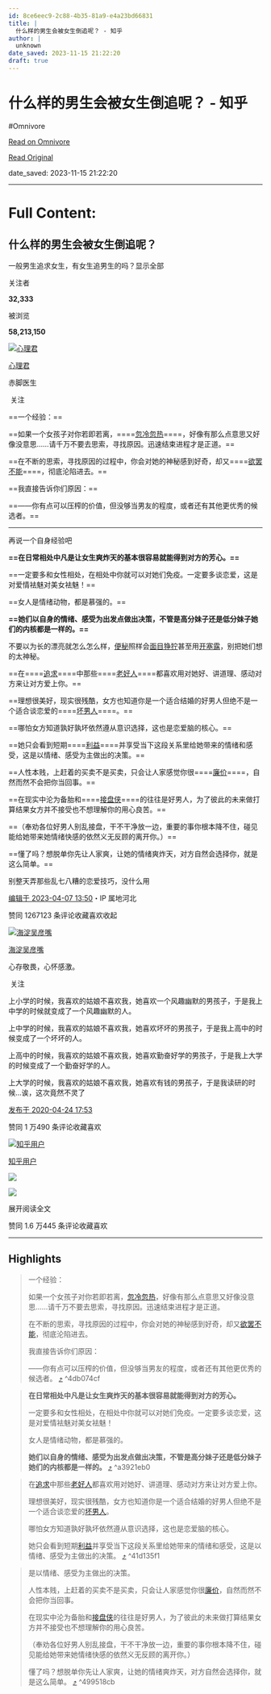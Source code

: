 ```yaml
---
id: 8ce6eec9-2c88-4b35-81a9-e4a23bd66831
title: |
  什么样的男生会被女生倒追呢？ - 知乎
author: |
  unknown
date_saved: 2023-11-15 21:22:20
draft: true
---
```


# 什么样的男生会被女生倒追呢？ - 知乎
#Omnivore

[Read on Omnivore](https://omnivore.app/me/https-www-zhihu-com-question-329984998-answer-2969616439-18bd57261d9)

[Read Original](https://www.zhihu.com/question/329984998/answer/2969616439)

date_saved: 2023-11-15 21:22:20


--- 

# Full Content: 

## 什么样的男生会被女生倒追呢？

一般男生追求女生，有女生追男生的吗？显示全部 ​

关注者

**32,333**

被浏览

**58,213,150**

[![心理君](https://proxy-prod.omnivore-image-cache.app/0x0,seMtbh0qDrLXJ5OZvnEnqiuHJioTrZ0vDkoM62lGK8xc/https://pica.zhimg.com/v2-49bd4eb42f3d410adb39919d9563561b_l.jpg?source=2c26e567)](https://www.zhihu.com/people/zen-hui-ru-ci-xing-yun)

[心理君](https://www.zhihu.com/people/zen-hui-ru-ci-xing-yun)

赤脚医生

​ 关注

==一个经验：==

==如果一个女孩子对你若即若离，====[忽冷忽热](https://www.zhihu.com/search?q=%E5%BF%BD%E5%86%B7%E5%BF%BD%E7%83%AD&search%5Fsource=Entity&hybrid%5Fsearch%5Fsource=Entity&hybrid%5Fsearch%5Fextra=%7B%22sourceType%22%3A%22answer%22%2C%22sourceId%22%3A2969616439%7D)====，好像有那么点意思又好像没意思……请千万不要去思索，寻找原因。迅速结束进程才是正道。==

==在不断的思索，寻找原因的过程中，你会对她的神秘感到好奇，却又====[欲罢不能](https://www.zhihu.com/search?q=%E6%AC%B2%E7%BD%A2%E4%B8%8D%E8%83%BD&search%5Fsource=Entity&hybrid%5Fsearch%5Fsource=Entity&hybrid%5Fsearch%5Fextra=%7B%22sourceType%22%3A%22answer%22%2C%22sourceId%22%3A2969616439%7D)====，彻底沦陷进去。==

==我直接告诉你们原因：==

==——你有点可以压榨的价值，但没够当男友的程度，或者还有其他更优秀的候选者。==

---

再说一个自身经验吧

**==在日常相处中凡是让女生爽炸天的基本很容易就能得到对方的芳心。==**

==一定要多和女性相处，在相处中你就可以对她们免疫。一定要多谈恋爱，这是对爱情袪魅对美女袪魅！==

==女人是情绪动物，都是慕强的。==

**==她们以自身的情绪、感受为出发点做出决策，不管是高分妹子还是低分妹子她们的内核都是一样的。==**

不要以为长的漂亮就怎么怎么样，[便秘](https://www.zhihu.com/search?q=%E4%BE%BF%E7%A7%98&search%5Fsource=Entity&hybrid%5Fsearch%5Fsource=Entity&hybrid%5Fsearch%5Fextra=%7B%22sourceType%22%3A%22answer%22%2C%22sourceId%22%3A2969616439%7D)照样会[面目狰狞](https://www.zhihu.com/search?q=%E9%9D%A2%E7%9B%AE%E7%8B%B0%E7%8B%9E&search%5Fsource=Entity&hybrid%5Fsearch%5Fsource=Entity&hybrid%5Fsearch%5Fextra=%7B%22sourceType%22%3A%22answer%22%2C%22sourceId%22%3A2969616439%7D)甚至用[开塞露](https://www.zhihu.com/search?q=%E5%BC%80%E5%A1%9E%E9%9C%B2&search%5Fsource=Entity&hybrid%5Fsearch%5Fsource=Entity&hybrid%5Fsearch%5Fextra=%7B%22sourceType%22%3A%22answer%22%2C%22sourceId%22%3A2969616439%7D)，别把她们想的太神秘。

==在====[追求](https://www.zhihu.com/search?q=%E8%BF%BD%E6%B1%82&search%5Fsource=Entity&hybrid%5Fsearch%5Fsource=Entity&hybrid%5Fsearch%5Fextra=%7B%22sourceType%22%3A%22answer%22%2C%22sourceId%22%3A2969616439%7D)====中那些====[老好人](https://www.zhihu.com/search?q=%E8%80%81%E5%A5%BD%E4%BA%BA&search%5Fsource=Entity&hybrid%5Fsearch%5Fsource=Entity&hybrid%5Fsearch%5Fextra=%7B%22sourceType%22%3A%22answer%22%2C%22sourceId%22%3A2969616439%7D)====都喜欢用对她好、讲道理、感动对方来让对方爱上你。==

==理想很美好，现实很残酷，女方也知道你是一个适合结婚的好男人但绝不是一个适合谈恋爱的====[坏男人](https://www.zhihu.com/search?q=%E5%9D%8F%E7%94%B7%E4%BA%BA&search%5Fsource=Entity&hybrid%5Fsearch%5Fsource=Entity&hybrid%5Fsearch%5Fextra=%7B%22sourceType%22%3A%22answer%22%2C%22sourceId%22%3A2969616439%7D)====。==

==哪怕女方知道孰好孰坏依然遵从意识选择，这也是恋爱脑的核心。== 

==她只会看到短期====[利益](https://www.zhihu.com/search?q=%E5%88%A9%E7%9B%8A&search%5Fsource=Entity&hybrid%5Fsearch%5Fsource=Entity&hybrid%5Fsearch%5Fextra=%7B%22sourceType%22%3A%22answer%22%2C%22sourceId%22%3A2969616439%7D)====并享受当下这段关系里给她带来的情绪和感受，这是以情绪、感受为主做出的决策。== 

==人性本贱，上赶着的买卖不是买卖，只会让人家感觉你很====[廉价](https://www.zhihu.com/search?q=%E5%BB%89%E4%BB%B7&search%5Fsource=Entity&hybrid%5Fsearch%5Fsource=Entity&hybrid%5Fsearch%5Fextra=%7B%22sourceType%22%3A%22answer%22%2C%22sourceId%22%3A2969616439%7D)====，自然而然不会把你当回事。==

==在现实中沦为备胎和====[接盘侠](https://www.zhihu.com/search?q=%E6%8E%A5%E7%9B%98%E4%BE%A0&search%5Fsource=Entity&hybrid%5Fsearch%5Fsource=Entity&hybrid%5Fsearch%5Fextra=%7B%22sourceType%22%3A%22answer%22%2C%22sourceId%22%3A2969616439%7D)====的往往是好男人，为了彼此的未来做打算结果女方并不接受也不想理解你的用心良苦。==

==（奉劝各位好男人别乱接盘，干不干净放一边，重要的事你根本降不住，碰见能给她带来她情绪快感的依然义无反顾的离开你。）==

==懂了吗？想脱单你先让人家爽，让她的情绪爽炸天，对方自然会选择你，就是这么简单。==

别整天弄那些乱七八糟的恋爱技巧，没什么用

[编辑于 2023-04-07 13:50](https://www.zhihu.com/question/329984998/answer/2969616439)・IP 属地河北

​赞同 1267​​123 条评论​收藏​喜欢收起​

[![海淀吴彦嘴](https://proxy-prod.omnivore-image-cache.app/0x0,sdn22wYOQ2gb1snu8mEUGsdpMTnu3jezQN53w5W1LXP0/https://picx.zhimg.com/v2-ee158a4b5e1c430864c8fde64e31411d_l.jpg?source=1def8aca)](https://www.zhihu.com/people/sun-xiao-66-60)

[海淀吴彦嘴](https://www.zhihu.com/people/sun-xiao-66-60)

心存敬畏，心怀感激。

​ 关注

上小学的时候，我喜欢的姑娘不喜欢我，她喜欢一个风趣幽默的男孩子，于是我上中学的时候就变成了一个风趣幽默的人。

上中学的时候，我喜欢的姑娘不喜欢我，她喜欢坏坏的男孩子，于是我上高中的时候变成了一个坏坏的人。

上高中的时候，我喜欢的姑娘不喜欢我，她喜欢勤奋好学的男孩子，于是我上大学的时候变成了一个勤奋好学的人。

上大学的时候，我喜欢的姑娘不喜欢我，她喜欢有钱的男孩子，于是我读研的时候...诶，这次竟然不灵了 

[发布于 2020-04-24 17:53](https://www.zhihu.com/question/329984998/answer/1178075420)

​赞同 1 万​​490 条评论​收藏​喜欢

[![知乎用户](https://proxy-prod.omnivore-image-cache.app/0x0,sc7PmXdG24zKshppSSWwRDhgKUBWHo-HOvj-adQUYCH4/https://pic1.zhimg.com/v2-abed1a8c04700ba7d72b45195223e0ff_l.jpg?source=1def8aca)](https://www.zhihu.com/people/ae37d1deb985cae5f4efe932f0d56c3a)

[知乎用户](https://www.zhihu.com/people/ae37d1deb985cae5f4efe932f0d56c3a)

![](https://proxy-prod.omnivore-image-cache.app/400x553,sg-kkQk2dzetrgNo8ClL_t3Wlgu3ThdP7HSf5y4OxLow/https://picx.zhimg.com/50/v2-1641ee63d508c873eaa3bb57ffbb66e8_720w.jpg?source=1def8aca)

![](https://proxy-prod.omnivore-image-cache.app/465x0,sFe5FM2XhoL9AT1xu-EZTXsM6Wi6gbSVURTXNj8VJqBQ/https://pic1.zhimg.com/50/v2-ca25500d0131d010b2a5f4bd3b3b2147_720w.jpg?source=1def8aca)

展开阅读全文​

​赞同 1.6 万​​445 条评论​收藏​喜欢

---

## Highlights

> 一个经验：
> 
> 如果一个女孩子对你若即若离，[忽冷忽热](https://www.zhihu.com/search?q=%E5%BF%BD%E5%86%B7%E5%BF%BD%E7%83%AD&search%5Fsource=Entity&hybrid%5Fsearch%5Fsource=Entity&hybrid%5Fsearch%5Fextra=%7B%22sourceType%22%3A%22answer%22%2C%22sourceId%22%3A2969616439%7D)，好像有那么点意思又好像没意思……请千万不要去思索，寻找原因。迅速结束进程才是正道。
> 
> 在不断的思索，寻找原因的过程中，你会对她的神秘感到好奇，却又[欲罢不能](https://www.zhihu.com/search?q=%E6%AC%B2%E7%BD%A2%E4%B8%8D%E8%83%BD&search%5Fsource=Entity&hybrid%5Fsearch%5Fsource=Entity&hybrid%5Fsearch%5Fextra=%7B%22sourceType%22%3A%22answer%22%2C%22sourceId%22%3A2969616439%7D)，彻底沦陷进去。
> 
> 我直接告诉你们原因：
> 
> ——你有点可以压榨的价值，但没够当男友的程度，或者还有其他更优秀的候选者。 [⤴️](https://omnivore.app/me/https-www-zhihu-com-question-329984998-answer-2969616439-18bd57261d9#4db074cf-2ae5-4171-b402-dd8d3863e7a7)  ^4db074cf

> **在日常相处中凡是让女生爽炸天的基本很容易就能得到对方的芳心。**
> 
> 一定要多和女性相处，在相处中你就可以对她们免疫。一定要多谈恋爱，这是对爱情袪魅对美女袪魅！
> 
> 女人是情绪动物，都是慕强的。
> 
> **她们以自身的情绪、感受为出发点做出决策，不管是高分妹子还是低分妹子她们的内核都是一样的。** [⤴️](https://omnivore.app/me/https-www-zhihu-com-question-329984998-answer-2969616439-18bd57261d9#a3921eb0-ffa5-4bac-8e3b-da51a40c90d5)  ^a3921eb0

> 在[追求](https://www.zhihu.com/search?q=%E8%BF%BD%E6%B1%82&search%5Fsource=Entity&hybrid%5Fsearch%5Fsource=Entity&hybrid%5Fsearch%5Fextra=%7B%22sourceType%22%3A%22answer%22%2C%22sourceId%22%3A2969616439%7D)中那些[老好人](https://www.zhihu.com/search?q=%E8%80%81%E5%A5%BD%E4%BA%BA&search%5Fsource=Entity&hybrid%5Fsearch%5Fsource=Entity&hybrid%5Fsearch%5Fextra=%7B%22sourceType%22%3A%22answer%22%2C%22sourceId%22%3A2969616439%7D)都喜欢用对她好、讲道理、感动对方来让对方爱上你。
> 
> 理想很美好，现实很残酷，女方也知道你是一个适合结婚的好男人但绝不是一个适合谈恋爱的[坏男人](https://www.zhihu.com/search?q=%E5%9D%8F%E7%94%B7%E4%BA%BA&search%5Fsource=Entity&hybrid%5Fsearch%5Fsource=Entity&hybrid%5Fsearch%5Fextra=%7B%22sourceType%22%3A%22answer%22%2C%22sourceId%22%3A2969616439%7D)。
> 
> 哪怕女方知道孰好孰坏依然遵从意识选择，这也是恋爱脑的核心。 
> 
> 她只会看到短期[利益](https://www.zhihu.com/search?q=%E5%88%A9%E7%9B%8A&search%5Fsource=Entity&hybrid%5Fsearch%5Fsource=Entity&hybrid%5Fsearch%5Fextra=%7B%22sourceType%22%3A%22answer%22%2C%22sourceId%22%3A2969616439%7D)并享受当下这段关系里给她带来的情绪和感受，这是以情绪、感受为主做出的决策。 [⤴️](https://omnivore.app/me/https-www-zhihu-com-question-329984998-answer-2969616439-18bd57261d9#41d135f1-f6c0-426d-a0e1-57baa08d78fa)  ^41d135f1

> 是以情绪、感受为主做出的决策。 
> 
> 人性本贱，上赶着的买卖不是买卖，只会让人家感觉你很[廉价](https://www.zhihu.com/search?q=%E5%BB%89%E4%BB%B7&search%5Fsource=Entity&hybrid%5Fsearch%5Fsource=Entity&hybrid%5Fsearch%5Fextra=%7B%22sourceType%22%3A%22answer%22%2C%22sourceId%22%3A2969616439%7D)，自然而然不会把你当回事。
> 
> 在现实中沦为备胎和[接盘侠](https://www.zhihu.com/search?q=%E6%8E%A5%E7%9B%98%E4%BE%A0&search%5Fsource=Entity&hybrid%5Fsearch%5Fsource=Entity&hybrid%5Fsearch%5Fextra=%7B%22sourceType%22%3A%22answer%22%2C%22sourceId%22%3A2969616439%7D)的往往是好男人，为了彼此的未来做打算结果女方并不接受也不想理解你的用心良苦。
> 
> （奉劝各位好男人别乱接盘，干不干净放一边，重要的事你根本降不住，碰见能给她带来她情绪快感的依然义无反顾的离开你。）
> 
> 懂了吗？想脱单你先让人家爽，让她的情绪爽炸天，对方自然会选择你，就是这么简单。 [⤴️](https://omnivore.app/me/https-www-zhihu-com-question-329984998-answer-2969616439-18bd57261d9#499518cb-b41c-4b38-b4c3-08937a6a73f5)  ^499518cb

